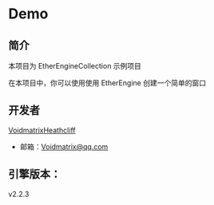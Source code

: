# Demo

## 简介

本项目为 EtherEngineCollection 示例项目

在本项目中，你可以使用使用 EtherEngine 创建一个简单的窗口

## 开发者

[VoidmatrixHeathcliff](https://github.com/VoidmatrixHeathcliff)

+ 邮箱：Voidmatrix@qq.com

## 引擎版本：

v2.2.3